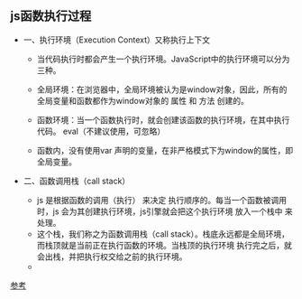 <!--
 * @Description: In User Settings Edit
 * @Author: your name
 * @Date: 2019-09-06 10:25:33
 * @LastEditTime: 2019-09-06 10:26:52
 * @LastEditors: Please set LastEditors
 -->
## js函数执行过程
+ 一、执行环境（Execution Context）又称执行上下文
  - 当代码执行时都会产生一个执行环境。JavaScript中的执行环境可以分为三种。

  - 全局环境：在浏览器中，全局环境被认为是window对象，因此，所有的全局变量和函数都作为window对象的 属性 和 方法 创建的。
  - 函数环境：当一个函数执行时，就会创建该函数的执行环境，在其中执行代码。
eval（不建议使用，可忽略）

  - 函数内，没有使用var 声明的变量，在非严格模式下为window的属性，即全局变量。

+ 二、函数调用栈（call stack）
  - js 是根据函数的调用（执行） 来决定 执行顺序的。每当一个函数被调用时，js 会为其创建执行环境，js引擎就会把这个执行环境  放入一个栈中  来处理。
  - 这个栈，我们称之为函数调用栈（call stack）。栈底永远都是全局环境，而栈顶就是当前正在执行函数的环境。当栈顶的执行环境 执行完之后，就会出栈，并把执行权交给之前的执行环境。
  + 
[参考](https://juejin.im/post/5b45a9a8e51d4519213fc4a5#comment)